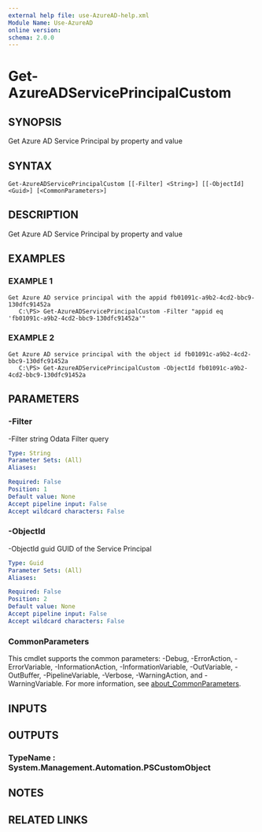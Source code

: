 ```yaml
---
external help file: use-AzureAD-help.xml
Module Name: Use-AzureAD
online version:
schema: 2.0.0
---
```


# Get-AzureADServicePrincipalCustom

## SYNOPSIS
Get Azure AD Service Principal by property and value

## SYNTAX

```
Get-AzureADServicePrincipalCustom [[-Filter] <String>] [[-ObjectId] <Guid>] [<CommonParameters>]
```

## DESCRIPTION
Get Azure AD Service Principal by property and value

## EXAMPLES

### EXAMPLE 1
```
Get Azure AD service principal with the appid fb01091c-a9b2-4cd2-bbc9-130dfc91452a
   C:\PS> Get-AzureADServicePrincipalCustom -Filter "appid eq 'fb01091c-a9b2-4cd2-bbc9-130dfc91452a'"
```

### EXAMPLE 2
```
Get Azure AD service principal with the object id fb01091c-a9b2-4cd2-bbc9-130dfc91452a
   C:\PS> Get-AzureADServicePrincipalCustom -ObjectId fb01091c-a9b2-4cd2-bbc9-130dfc91452a
```

## PARAMETERS

### -Filter
-Filter string
   Odata Filter query

```yaml
Type: String
Parameter Sets: (All)
Aliases:

Required: False
Position: 1
Default value: None
Accept pipeline input: False
Accept wildcard characters: False
```

### -ObjectId
-ObjectId guid
   GUID of the Service Principal

```yaml
Type: Guid
Parameter Sets: (All)
Aliases:

Required: False
Position: 2
Default value: None
Accept pipeline input: False
Accept wildcard characters: False
```

### CommonParameters
This cmdlet supports the common parameters: -Debug, -ErrorAction, -ErrorVariable, -InformationAction, -InformationVariable, -OutVariable, -OutBuffer, -PipelineVariable, -Verbose, -WarningAction, and -WarningVariable. For more information, see [about_CommonParameters](http://go.microsoft.com/fwlink/?LinkID=113216).

## INPUTS

## OUTPUTS

### TypeName : System.Management.Automation.PSCustomObject
## NOTES

## RELATED LINKS
